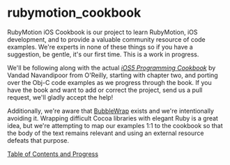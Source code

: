 # rubymotion_cookbook #


RubyMotion iOS Cookbook is our project to learn RubyMotion, iOS development, and to provide a valuable community
resource of code examples. We're experts in none of these things so if you have a suggestion, be gentle, it's
our first time. This is a work in progress.

We'll be following along with the actual *[iOS5 Programming Cookbook](http://shop.oreilly.com/product/0636920021728.do)*
 by Vandad Navandipoor from O'Reilly, 
starting with chapter two, and porting over the Obj-C code examples as we progress through the book. If you have
the book and want to add or correct the project, send us a pull request, we'll gladly accept the help!

Additionally, we're aware that [BubbleWrap](https://github.com/mattetti/BubbleWrap) exists and we're intentionally 
avoiding it. Wrapping difficult Cocoa libraries with elegant Ruby is a great idea, but we're attempting to map our
examples 1:1 to the cookbook so that the body of the text remains relevant and using an external resource defeats
that purpose.

[Table of Contents and Progress](https://github.com/IconoclastLabs/rubymotion_cookbook/wiki/rubymotion_cookbook)